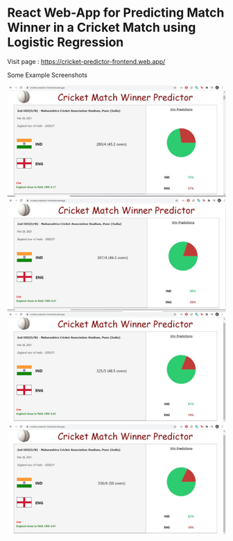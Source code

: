 # React Web-App for Predicting Match Winner in a Cricket Match using Logistic Regression

Visit page : https://cricket-predictor-frontend.web.app/

Some Example Screenshots

<img src="images/Ind_Eng_2nd_ODI_2021_1stInnings_45thOver.JPG" alt="Image-1"/>
<img src="images/Ind_Eng_2nd_ODI_2021_1stInnings_47thOver.JPG" alt="Image-2"/>
<img src="images/Ind_Eng_2nd_ODI_2021__1stInnings_49thOver.JPG" alt="Image-3"/>
<img src="images/Ind_Eng_2nd_ODI_2021__1stInnings_End.JPG" alt="Image-4"/>
